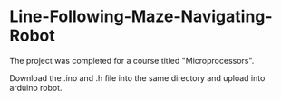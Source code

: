 # Line-Following-Maze-Navigating-Robot

The project was completed for a course titled "Microprocessors". 

Download the .ino and .h file into the same directory and upload into arduino robot.
